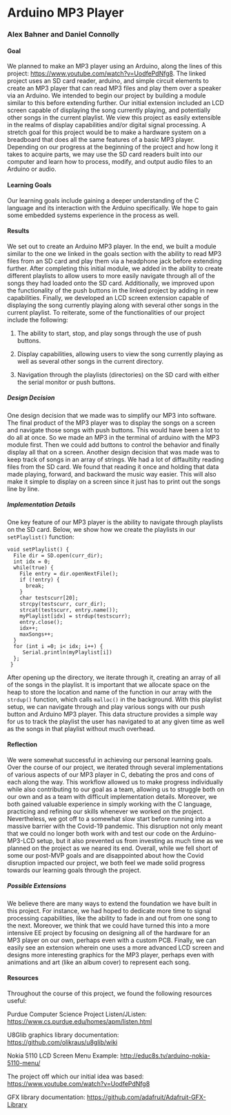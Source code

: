 # Arduino MP3 Player
### Alex Bahner and Daniel Connolly
#### Goal
We planned to make an MP3 player using an Arduino, along the lines of this project: https://www.youtube.com/watch?v=UodfePdNfg8. The linked project uses an SD card reader, arduino, and simple circuit elements to create an MP3 player that can read MP3 files and play them over a speaker via an Arduino. We intended to begin our project by building a module similar to this before extending further. Our initial extension included an LCD screen capable of displaying the song currently playing, and potentially other songs in the current playlist. We view this project as easily extensible in the realms of display capabilities and/or digital signal processing. A stretch goal for this project would be to make a hardware system on a breadboard that does all the same features of a basic MP3 player. Depending on our progress at the beginning of the project and how long it takes to acquire parts, we may use the SD card readers built into our computer and learn how to process, modify, and output audio files to an Arduino or audio.

#### Learning Goals
Our learning goals include gaining a deeper understanding of the C language and its interaction with the Arduino specifically. We hope to gain some embedded systems experience in the process as well.

#### Results
We set out to create an Arduino MP3 player. In the end, we built a module similar to the one we linked in the goals section with the ability to read MP3 files from an SD card and play them via a headphone jack before extending further. After completing this initial module, we added in the ability to create different playlists to allow users to more easily navigate through all of the songs they had loaded onto the SD card. Additionally, we improved upon the functionality of the push buttons in the linked project by adding in new capabilities. Finally, we developed an LCD screen extension capable of displaying the song currently playing along with several other songs in the current playlist. To reiterate, some of the functionalities of our project include the following:

1. The ability to start, stop, and play songs through the use of push buttons.

2. Display capabilities, allowing users to view the song currently playing as well as several other songs in the current directory.

3. Navigation through the playlists (directories) on the SD card with either the serial monitor or push buttons.

##### Design Decision
One design decision that we made was to simplify our MP3 into software. The final product of the MP3 player was to display the songs on a screen and navigate those songs with push buttons. This would have been a lot to do all at once. So we made an MP3 in the terminal of arduino with the MP3 module first. Then we could add buttons to control the behavior and finally display all that on a screen.
Another design decision that was made was to keep track of songs in an array of strings. We had a lot of diffaultilty reading files from the SD card. We found that reading it once and holding that data made playing, forward, and backward the music way easier. This will also make it simple to display on a screen since it just has to print out the songs line by line.

##### Implementation Details

One key feature of our MP3 player is the ability to navigate through playlists on the SD card. Below, we show how we create the playlists in our `setPlaylist()` function:
```
void setPlaylist() {
  File dir = SD.open(curr_dir);
  int idx = 0;
  while(true) {
    File entry = dir.openNextFile();
    if (!entry) {
      break;
    }
    char testscurr[20];
    strcpy(testscurr, curr_dir);
    strcat(testscurr, entry.name());
    myPlaylist[idx] = strdup(testscurr);
    entry.close();
    idx++;
    maxSongs++;
  }
  for (int i =0; i< idx; i++) {
     Serial.println(myPlaylist[i])
  };
 }
```
After opening up the directory, we iterate through it, creating an array of all of the songs in the playlist. It is important that we allocate space on the heap to store the location and name of the function in our array with the `strdup()` function, which calls `malloc()` in the background. With this playlist setup, we can navigate through and play various songs with our push button and Arduino MP3 player. This data structure provides a simple way for us to track the playlist the user has navigated to at any given time as well as the songs in that playlist without much overhead.

#### Reflection
We were somewhat successful in achieving our personal learning goals. Over the course of our project, we iterated through several implementations of various aspects of our MP3 player in C, debating the pros and cons of each along the way. This workflow allowed us to make progress individually while also contributing to our goal as a team, allowing us to struggle both on our own and as a team with difficult implementation details. Moreover, we both gained valuable experience in simply working with the C language, practicing and refining our skills whenever we worked on the project. Nevertheless, we got off to a somewhat slow start before running into a massive barrier with the Covid-19 pandemic. This disruption not only meant that we could no longer both work with and test our code on the Arduino-MP3-LCD setup, but it also prevented us from investing as much time as we planned on the project as we neared its end. Overall, while we fell short of some our post-MVP goals and are disappointed about how the Covid disruption impacted our project, we both feel we made solid progress towards our learning goals through the project.

##### Possible Extensions
We believe there are many ways to extend the foundation we have built in this project. For instance, we had hoped to dedicate more time to signal processing capabilities, like the ability to fade in and out from one song to the next. Moreover, we think that we could have turned this into a more intensive EE project by focusing on designing all of the hardware for an MP3 player on our own, perhaps even with a custom PCB. Finally, we can easily see an extension wherein one uses a more advanced LCD screen and designs more interesting graphics for the MP3 player, perhaps even with animations and art (like an album cover) to represent each song.

#### Resources
Throughout the course of this project, we found the following resources useful:

Purdue Computer Science Project Listen/JListen: https://www.cs.purdue.edu/homes/apm/listen.html

U8Glib graphics library documentation: https://github.com/olikraus/u8glib/wiki

Nokia 5110 LCD Screen Menu Example: http://educ8s.tv/arduino-nokia-5110-menu/

The project off which our initial idea was based: https://www.youtube.com/watch?v=UodfePdNfg8

GFX library documentation: https://github.com/adafruit/Adafruit-GFX-Library
